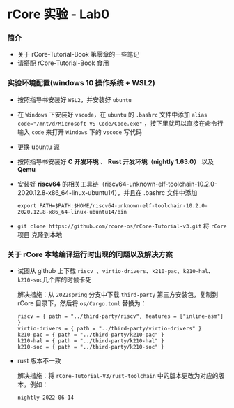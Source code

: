 # rCore 实验 - Lab0

### 简介

- 关于 rCore-Tutorial-Book 第零章的一些笔记
- 请搭配 rCore-Tutorial-Book 食用

### 实验环境配置(windows 10 操作系统 + WSL2)

- 按照指导书安装好 `WSL2`，并安装好 `ubuntu`

- 在 `Windows` 下安装好 `vscode`，在 `ubuntu` 的 `.bashrc` 文件中添加 `alias code="/mnt/d/Microsoft VS Code/Code.exe"` ，接下里就可以直接在命令行输入 `code` 来打开 `Windows` 下的 `vscode` 写代码

- 更换 ubuntu 源

- 按照指导书安装好 **C 开发环境** 、 **Rust 开发环境（nightly 1.63.0）** 以及 **Qemu**

- 安装好 **riscv64** 的相关工具链（riscv64-unknown-elf-toolchain-10.2.0-2020.12.8-x86_64-linux-ubuntu14），并且在 .bashrc 文件中添加

  ```
  export PATH=$PATH:$HOME/riscv64-unknown-elf-toolchain-10.2.0-2020.12.8-x86_64-linux-ubuntu14/bin
  ```

- `git clone https://github.com/rcore-os/rCore-Tutorial-v3.git` 将 `rCore` 项目 克隆到本地


### 关于 rCore 本地编译运行时出现的问题以及解决方案

- 试图从 github 上下载 `riscv `、`virtio-drivers`、`k210-pac`、`k210-hal`、`k210-soc`几个库的时候卡死

  解决措施：从 `2022spring` 分支中下载 `third-party` 第三方安装包，复制到 rCore 目录下，然后将 `os/Cargo.toml` 替换为：

  ```
  riscv = { path = "../third-party/riscv", features = ["inline-asm"] }
  virtio-drivers = { path = "../third-party/virtio-drivers" }
  k210-pac = { path = "../third-party/k210-pac" }
  k210-hal = { path = "../third-party/k210-hal" }
  k210-soc = { path = "../third-party/k210-soc" }
  ```

- rust 版本不一致

  解决措施：将 `rCore-Tutorial-V3/rust-toolchain` 中的版本更改为对应的版本，例如：

  ```
  nightly-2022-06-14
  ```

  

